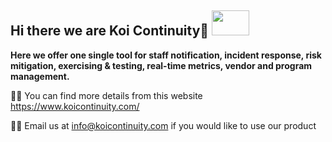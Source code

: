 ## Hi there we are Koi Continuity👋  <img height=40 width=60 src="https://github.com/Koi-Continuity/.github/assets/87055387/693a5fa2-8a4b-4731-9940-b873eec8229f">


**Here we offer one single tool for staff notification, incident response, risk mitigation, exercising & testing, real-time metrics, vendor and program management.** <br/>

🙋‍♀️ You can find more details from this website https://www.koicontinuity.com/ <br/>

👩‍💻 Email us at info@koicontinuity.com if you would like to use our product 

